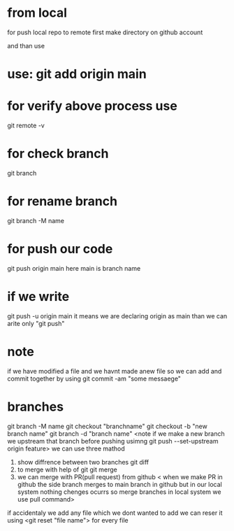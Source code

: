 # from local

for push local repo to remote
first make directory on github account

and than use 

# use: git add origin main <link>

# for verify above process use
git remote -v

# for check branch
git branch

# for rename branch
git branch -M name

# for push our code 
git push origin main
here main is branch name

# if we write 
git push -u origin main
it means we are declaring origin as main
than we can arite only "git push"

# note 
if we have modified a file and we havnt made anew file so we can add and commit together by using 
git commit -am "some messaege"

# branches

<for rename branch> git branch -M name
<for checkout> git checkout "branchname" <!--it means you can change branch by usng this -->
<for make new branch> git checkout -b "new branch name"
<for delete asny branch> git branch -d "branch name"
<note if we make a new branch we upstream that branch before pushing usimng git push --set-upstream origin feature>
<if we want to merge branch to main branch>
  we can use three mathod
  <note whichever branch we want to merge we must have to stay in that branch>
  1. show diffrence between two branches 
  git diff <branch name>
  2. to merge with help of git
  git merge <branch name>
  3. we can merge with PR(pull request)
  from github < when we make PR in github the side branch merges to main branch in github but
    in our local system nothing chenges ocurrs so merge branches in local system we use pull command>
    <git pull origin main>

<fixing mistakes>

if accidentaly we add any file which we dont wanted to add we can reser it using
<git reset "file name">
for every file 
<git reser>